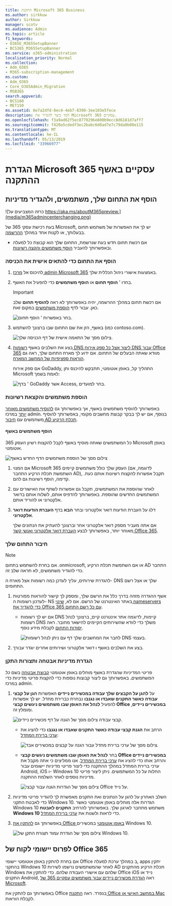 ```yaml
---
title: התקנת Microsoft 365 Business
ms.author: sirkkuw
author: Sirkkuw
manager: scotv
ms.audience: Admin
ms.topic: article
f1_keywords:
- O365E_M365SetupBanner
- BCS365_M365SetupBanner
ms.service: o365-administration
localization_priority: Normal
ms.collection:
- Adm_O365
- M365-subscription-management
ms.custom:
- Adm_O365
- Core_O365Admin_Migration
- MSB365
search.appverid:
- BCS160
- MET150
ms.assetid: 6e7a2dfd-8ec4-4eb7-8390-3ee103e5fece
description: למד כיצד להגדיר את Microsoft 365 עסקיים.
ms.openlocfilehash: f3a9ad62f5ec8779296e800b9ecc8d6181d7aff7
ms.sourcegitcommit: f420a5cdedf3ec2babc6d8ad7e7c79da0b08e115
ms.translationtype: MT
ms.contentlocale: he-IL
ms.lasthandoff: 05/13/2019
ms.locfileid: "33966977"
---
```

# <a name="set-up-microsoft-365-business-in-the-setup-wizard"></a>הגדרת Microsoft 365 עסקיים באשף ההתקנה

## <a name="add-your-domain-users-and-set-up-policies"></a>הוסף את התחום שלך, משתמשים, ולהגדיר מדיניות

![כרזה המצביעים על https://aka.ms/aboutM365preview.](media/m365admincenterchanging.png)

בעת רכישת עסקי 365 של Microsoft, יש לך את האפשרות של משתמש תחום בבעלותך, או לקנות אחד במהלך [ההרשמה](sign-up.md).

- אם רכשת תחום חדש בעת שנרשמת, התחום שלך הוא קבוצת כל למעלה ובאפשרותך להעביר [הוסף משתמשים והקצה רשיונות](#add-users-and-assign-licenses).

### <a name="add-your-domain-to-personalize-sign-in"></a>הוסף את התחום כדי להתאים אישית את הכניסה

1. להיכנס אל [מרכז admin Microsoft 365](https://admin.microsoft.com) באמצעות אישורי ניהול הכללית שלך. 

2. בחרו ' **הוסף תחום** או **הוסף משתמשים** כדי להפעיל את האשף.
    > [!IMPORTANT]
    > אם רכשת תחום במהלך ההרשמה, יהיה באפשרותך לא ראה **להוסיף תחום** שלב כאן. עבור לדף [הוספת משתמשים](#add-users-and-assign-licenses) במקום זאת.

    ![בחר באפשרות ' הוסף תחום.](media/addadomainadmincenter.png)
    
3. באשף, הזן את שם התחום שבו ברצונך להשתמש (כמו contoso.com).


    ![צילום מסך של התאמה אישית של דף הכניסה שלך.](media/personalizesignin.png)

    
4. בצע את השלבים באשף [רשומות DNS ליצור אצל כל ספק אירוח DNS עבור Office 365](https://docs.microsoft.com/office365/admin/get-help-with-domains/create-dns-records-at-any-dns-hosting-provider) מוודא שאתה הבעלים של התחום. אם ידוע לך מארח התחום שלך, ראה גם [הוראות ספציפיות של המחשב המארח](https://docs.microsoft.com/office365/admin/get-help-with-domains/set-up-your-domain-host-specific-instructions).

    אם ספק אירוח GoDaddy, התהליך קל, באופן אוטומטי, תתבקש להיכנס ותן Microsoft לאמת בשמך:

    ![בדף ' GoDaddy אשר Access, בחר למועדים.](media/godaddyauth.png)

### <a name="add-users-and-assign-licenses"></a>הוספת משתמשים והקצאת רשיונות

באפשרותך להוסיף משתמשים באשף, אך באפשרותך גם [להוסיף משתמשים מאוחר יותר](add-users-m365b.md) במרכז admin. בנוסף, אם יש לך בבקר קבוצת מחשבים מקומי, באפשרותך להוסיף משתמשים עם [חיבור AD תכלת הרקיע](https://docs.microsoft.com/azure/active-directory/hybrid/how-to-connect-install-express).

#### <a name="add-users-in-the-wizard"></a>הוסף משתמשים באשף

כל המשתמשים שאתה מוסיף באשף לקבל להקצות רשיון העסק 365 Microsoft באופן אוטומטי.

![צילום מסך של הוספת משתמשים הדף החדש באשף](media/addnewuserspage.png)

1. אם המנוי Microsoft 365 העסק שלך כולל משתמשים קיימים (לדוגמה, אם השתמשת תכלת הרקיע התחבר AD), תקבל אפשרות להקצות רשיונות אותם כעת. קדימה, הוסף רשיונות גם להם.

3. לאחר שהוספת את המשתמשים, תקבל גם אפשרות לשתף את האישורים עם המשתמשים החדשים שהוספת. באפשרותך להדפיס אותם, לשלוח אותם בדואר אלקטרוני או להוריד אותם.

4. דלג על העברת הודעות דואר אלקטרוני ובחר **הבא** בדף **העברת הודעות דואר אלקטרוני**. 

    אם אתה מעביר מספק דואר אלקטרוני אחר וברצונך להעתיק את הנתונים שלך מאוחר יותר, באפשרותך לבצע [העברת דואר אלקטרוני ואנשי קשר Office 365](https://support.office.com/article/a3e3bddb-582e-4133-8670-e61b9f58627e).


### <a name="connect-your-domain"></a>חיבור התחום שלך

> [!NOTE]
> אם בחרת להשתמש בתחום .onmicrosoft, או אם השתמשת תכלת הרקיע AD התחבר כדי להגדיר משתמשים, לא תראה שלב זה.
  
להגדרת שירותים, עליך לעדכן כמה רשומות אצל מארח ה- DNS שלך או אצל רשם התחומים.
  
1. אשף ההגדרה מזהה בדרך כלל את הרשם שלך, ומספק לך קישור להוראות מפורטות לעדכון רשומות ה- NS באתר האינטרנט של הרשם. אם לא, [שינוי nameservers כדי להגדיר את Office 365 עם כל רשם התחום](https://support.office.com/article/a8b487a9-2a45-4581-9dc4-5d28a47010a2). 

    - אם יש לך רשומות DNS קיימות, לדוגמה אתר אינטרנט קיים, ברצונך לנהל רשומות DNS משלך כדי לוודא שהשירותים הקיימים להישאר מחובר. ראה [יסודות התחום](https://docs.microsoft.com/office365/admin/get-help-with-domains/dns-basics) לקבלת מידע נוסף.

        ![לחבר את המחשבים שלך דף עם ניתן לנהל רשומות DNS בעצמי.](media/connectyourdomainpage.png)

2. בצע את השלבים באשף ו דואר אלקטרוני ושירותים אחרים יוגדר עבורך.

### <a name="set-up-security-policies-and-device-configurations"></a>הגדרת מדיניות אבטחה ותצורות התקן 

פריטי המדיניות שהגדרת באשף מוחלים באופן אוטומטי [קבוצת אבטחה](https://docs.microsoft.com/office365/admin/create-groups/compare-groups#security-groups) בשם *כל המשתמשים*. באפשרותך גם ליצור קבוצות נוספות כדי להקצות פריטי מדיניות כדי במרכז admin.

1. על **להגן על הקבצים שלך עבודה במכשירים ניידים** האפשרות **הגן על קבצי עבודה כאשר התקנים שאבדו או נגנבו** נבחרת כברירת מחדל. יש לך אפשרות להפעיל **לנהל את האופן שבו משתמשים ניגשים קבצי Office במכשירים ניידים**, ומומלץ זה.

    ![קבצי עבודה צילום מסך של הגנה על דף מכשירים ניידים.](media/protectworkfilesondevices.png)

     - הרחב את **הגנת קבצי עבודה כאשר התקנים שאבדו או נגנבו** כדי להציג את [ערכי ברירת המחדל](protect-work-files-on-lost-or-stolen-device.md):

        ![צילום מסך של ערכי ברירת מחדל עבור הגנה על קבצים במכשירים אבד.](media/protectworkfilesondevicesdefault.png)

    - בחר **לנהל את האופן שבו משתמשים ניגשים קבצי Office במכשירים ניידים** והרחב אותו כדי להציג את [ערכי ברירת המחדל](manage-user-access-on-mobile-devices.md). אנו ממליצים כי אתה מקבל את ערכי ברירת המחדל במהלך ההתקנה כדי ליצור פריטי מדיניות יישומים עבור Android, iOS ו- Windows 10 החלות על כל המשתמשים. ניתן ליצור פריטי מדיניות נוספים לאחר השלמת ההתקנה.

        ![צילום מסך של הגדרות הגנה עבור קבצי Office על נייד.](media/useraccessonmobile.png)

2. השלב האחרון על להגן על הנתונים ואת התקנים מאפשרת לך להגדיר פריטי מדיניות כדי לאבטח התקני Windows 10. הגדרות אלה מוחלים באופן אוטומטי כאשר Windows 10 משתמש מתחבר לארגון שלך. באפשרותך להרחיב **התקנים לאבטח Windows 10** כדי לראות ולשנות את [ערכי ברירת המחדל](secure-windows-10-devices.md).
3. באפשרותך גם [להתקין את Office באופן אוטומטי](install-office-on-windows-10-during-setup.md) במכשירים Windows 10.

    ![צילום מסך של הגדרת עמוד תצורת התקן של Windows 10.](media/setwin10config.png)



## <a name="deploy-office-365-client-apps"></a>לפרוס יישומי לקוח של Office 365

אם בחרת להתקין באופן אוטומטי יישומי Office ב במהלך ערכת למעלה, apps יתקין בהתקני Windows 10 לאחר שהמשתמשים נרשמו לשירות AD תכלת הרקיע מהתקנים Windows שלהם עם אישורי העבודה שלהם.
כדי להתקין את Office iOS נייד או התקנים Android, ראה [הגדרת מכשירים ניידים עבור משתמשים עסקיים 365 של Microsoft](set-up-mobile-devices.md).

באפשרותך גם להתקין את Office בנפרד. ראה [התקנת Office במחשב האישי או Mac](https://support.office.com/article/4414eaaf-0478-48be-9c42-23adc471665) לקבלת הוראות.
